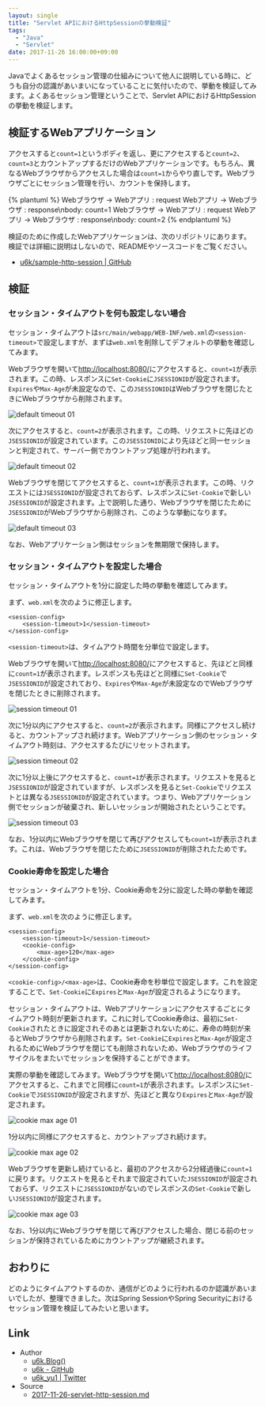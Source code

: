 ```yaml
---
layout: single
title: "Servlet APIにおけるHttpSessionの挙動検証"
tags:
  - "Java"
  - "Servlet"
date: 2017-11-26 16:00:00+09:00
---
```


Javaでよくあるセッション管理の仕組みについて他人に説明している時に、どうも自分の認識があいまいになっていることに気付いたので、挙動を検証してみます。よくあるセッション管理ということで、Servlet APIにおけるHttpSessionの挙動を検証します。

## 検証するWebアプリケーション

アクセスすると`count=1`というボディを返し、更にアクセスすると`count=2`、`count=3`とカウントアップするだけのWebアプリケーションです。もちろん、異なるWebブラウザからアクセスした場合は`count=1`からやり直しです。Webブラウザごとにセッション管理を行い、カウントを保持します。

{% plantuml %}
Webブラウザ -> Webアプリ : request
Webアプリ -> Webブラウザ : response\nbody: count=1
Webブラウザ -> Webアプリ : request
Webアプリ -> Webブラウザ : response\nbody: count=2
{% endplantuml %}

検証のために作成したWebアプリケーションは、次のリポジトリにあります。検証では詳細に説明はしないので、READMEやソースコードをご覧ください。

- [u6k/sample-http-session \| GitHub](https://github.com/u6k/sample-http-session)

## 検証

### セッション・タイムアウトを何も設定しない場合

セッション・タイムアウトは`src/main/webapp/WEB-INF/web.xml`の`<session-timeout>`で設定しますが、まずは`web.xml`を削除してデフォルトの挙動を確認してみます。

Webブラウザを開いて[http://localhost:8080/](http://localhost:8080/)にアクセスすると、`count=1`が表示されます。この時、レスポンスに`Set-Cookie`に`JSESSIONID`が設定されます。`Expires`や`Max-Age`が未設定なので、この`JSESSIONID`はWebブラウザを閉じたときにWebブラウザから削除されます。

![default timeout 01](/assets/img/2017-11-26-servlet-http-session/default-timeout-01.png)

次にアクセスすると、`count=2`が表示されます。この時、リクエストに先ほどの`JSESSIONID`が設定されています。この`JSESSIONID`により先ほどと同一セッションと判定されて、サーバー側でカウントアップ処理が行われます。

![default timeout 02](/assets/img/2017-11-26-servlet-http-session/default-timeout-02.png)

Webブラウザを閉じてアクセスすると、`count=1`が表示されます。この時、リクエストには`JSESSIONID`が設定されておらず、レスポンスに`Set-Cookie`で新しい`JSESSIONID`が設定されます。上で説明した通り、Webブラウザを閉じたために`JSESSIONID`がWebブラウザから削除され、このような挙動になります。

![default timeout 03](/assets/img/2017-11-26-servlet-http-session/default-timeout-03.png)

なお、Webアプリケーション側はセッションを無期限で保持します。

### セッション・タイムアウトを設定した場合

セッション・タイムアウトを1分に設定した時の挙動を確認してみます。

まず、`web.xml`を次のように修正します。

```
<session-config>
    <session-timeout>1</session-timeout>
</session-config>
```

`<session-timeout>`は、タイムアウト時間を分単位で設定します。

Webブラウザを開いて[http://localhost:8080/](http://localhost:8080/)にアクセスすると、先ほどと同様に`count=1`が表示されます。レスポンスも先ほどと同様に`Set-Cookie`で`JSESSIONID`が設定されており、`Expires`や`Max-Age`が未設定なのでWebブラウザを閉じたときに削除されます。

![session timeout 01](/assets/img/2017-11-26-servlet-http-session/session-timeout-01.png)

次に1分以内にアクセスすると、`count=2`が表示されます。同様にアクセスし続けると、カウントアップされ続けます。Webアプリケーション側のセッション・タイムアウト時刻は、アクセスするたびにリセットされます。

![session timeout 02](/assets/img/2017-11-26-servlet-http-session/session-timeout-02.png)

次に1分以上後にアクセスすると、`count=1`が表示されます。リクエストを見ると`JSESSIONID`が設定されていますが、レスポンスを見ると`Set-Cookie`でリクエストとは異なる`JSESSIONID`が設定されています。つまり、Webアプリケーション側でセッションが破棄され、新しいセッションが開始されたということです。

![session timeout 03](/assets/img/2017-11-26-servlet-http-session/session-timeout-03.png)

なお、1分以内にWebブラウザを閉じて再びアクセスしても`count=1`が表示されます。これは、Webブラウザを閉じたために`JSESSIONID`が削除されたためです。

### Cookie寿命を設定した場合

セッション・タイムアウトを1分、Cookie寿命を2分に設定した時の挙動を確認してみます。

まず、`web.xml`を次のように修正します。

```
<session-config>
    <session-timeout>1</session-timeout>
    <cookie-config>
        <max-age>120</max-age>
    </cookie-config>
</session-config>
```

`<cookie-config>/<max-age>`は、Cookie寿命を秒単位で設定します。これを設定することで、`Set-Cookie`に`Expires`と`Max-Age`が設定されるようになります。

セッション・タイムアウトは、Webアプリケーションにアクセスするごとにタイムアウト時刻が更新されます。これに対してCookie寿命は、最初に`Set-Cookie`されたときに設定されそのあとは更新されないために、寿命の時刻が来るとWebブラウザから削除されます。`Set-Cookie`に`Expires`と`Max-Age`が設定されるためにWebブラウザを閉じても削除されないため、Webブラウザのライフサイクルをまたいでセッションを保持することができます。

実際の挙動を確認してみます。Webブラウザを開いて[http://localhost:8080/](http://localhost:8080/)にアクセスすると、これまでと同様に`count=1`が表示されます。レスポンスに`Set-Cookie`で`JSESSIONID`が設定されますが、先ほどと異なり`Expires`と`Max-Age`が設定されます。

![cookie max age 01](/assets/img/2017-11-26-servlet-http-session/cookie-max-age-01.png)

1分以内に同様にアクセスすると、カウントアップされ続けます。

![cookie max age 02](/assets/img/2017-11-26-servlet-http-session/cookie-max-age-02.png)

Webブラウザを更新し続けていると、最初のアクセスから2分経過後に`count=1`に戻ります。リクエストを見るとそれまで設定されていた`JSESSIONID`が設定されておらず、リクエストに`JSESSIONID`がないのでレスポンスの`Set-Cookie`で新しい`JSESSIONID`が設定されます。

![cookie max age 03](/assets/img/2017-11-26-servlet-http-session/cookie-max-age-03.png)

なお、1分以内にWebブラウザを閉じて再びアクセスした場合、閉じる前のセッションが保持されているためにカウントアップが継続されます。

## おわりに

どのようにタイムアウトするのか、通信がどのように行われるのか認識があいまいでしたが、整理できました。次はSpring SessionやSpring Securityにおけるセッション管理を検証してみたいと思います。

## Link

- Author
    - [u6k.Blog()](https://blog.u6k.me/)
    - [u6k - GitHub](https://github.com/u6k)
    - [u6k_yu1 \| Twitter](https://twitter.com/u6k_yu1)
- Source
    - [2017-11-26-servlet-http-session.md](https://github.com/u6k/blog/blob/master/_posts/2017-11-26-servlet-http-session.md)
